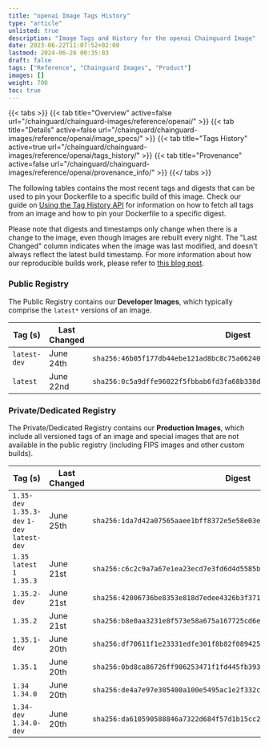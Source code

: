 ```yaml
---
title: "openai Image Tags History"
type: "article"
unlisted: true
description: "Image Tags and History for the openai Chainguard Image"
date: 2023-06-22T11:07:52+02:00
lastmod: 2024-06-26 00:35:03
draft: false
tags: ["Reference", "Chainguard Images", "Product"]
images: []
weight: 700
toc: true
---
```


{{< tabs >}}
{{< tab title="Overview" active=false url="/chainguard/chainguard-images/reference/openai/" >}}
{{< tab title="Details" active=false url="/chainguard/chainguard-images/reference/openai/image_specs/" >}}
{{< tab title="Tags History" active=true url="/chainguard/chainguard-images/reference/openai/tags_history/" >}}
{{< tab title="Provenance" active=false url="/chainguard/chainguard-images/reference/openai/provenance_info/" >}}
{{</ tabs >}}

The following tables contains the most recent tags and digests that can be used to pin your Dockerfile to a specific build of this image. Check our guide on [Using the Tag History API](/chainguard/chainguard-images/using-the-tag-history-api/) for information on how to fetch all tags from an image and how to pin your Dockerfile to a specific digest.

Please note that digests and timestamps only change when there is a change to the image, even though images are rebuilt every night. The "Last Changed" column indicates when the image was last modified, and doesn't always reflect the latest build timestamp. For more information about how our reproducible builds work, please refer to [this blog post](https://www.chainguard.dev/unchained/reproducing-chainguards-reproducible-image-builds).

### Public Registry
The Public Registry contains our **Developer Images**, which typically comprise the `latest*` versions of an image.

| Tag (s)       | Last Changed | Digest                                                                    |
|---------------|--------------|---------------------------------------------------------------------------|
|  `latest-dev` | June 24th    | `sha256:46b05f177db44ebe121ad8bc8c75a062405369add37020ed7a3f6fb91e78c5eb` |
|  `latest`     | June 22nd    | `sha256:0c5a9dffe96022f5fbbab6fd3fa68b338d8680d3f1797f44ed81b6c424dd04eb` |


### Private/Dedicated Registry
The Private/Dedicated Registry contains our **Production Images**, which include all versioned tags of an image and special images that are not available in the public registry (including FIPS images and other custom builds).

| Tag (s)                                       | Last Changed | Digest                                                                    |
|-----------------------------------------------|--------------|---------------------------------------------------------------------------|
|  `1.35-dev` `1.35.3-dev` `1-dev` `latest-dev` | June 25th    | `sha256:1da7d42a07565aaee1bff8372e5e58e03ee769706d67c42e3db0b48412e0444d` |
|  `1.35` `latest` `1` `1.35.3`                 | June 21st    | `sha256:c6c2c9a7a67e1ea23ecd7e3fd6d4d5585b6eb491a8cd1f7f36c30e158793a187` |
|  `1.35.2-dev`                                 | June 21st    | `sha256:42006736be8353e818d7edee4326b3f371b1b245381dc869b81690848a5aa8ac` |
|  `1.35.2`                                     | June 21st    | `sha256:b8e0aa3231e8f573e58a675a167725cd6e07d85b924a2d16188aaf08d2101a85` |
|  `1.35.1-dev`                                 | June 20th    | `sha256:df70611f1e23331edfe301f8b82f08942529c3787c733a655bd53d8e58bf064b` |
|  `1.35.1`                                     | June 20th    | `sha256:0bd8ca86726ff906253471f1fd445fb393947f7aeb4a15696452ff01d7fe3c12` |
|  `1.34` `1.34.0`                              | June 20th    | `sha256:de4a7e97e305400a100e5495ac1e2f332cf64fdd8f3cdfaacaf95a4f03813bd8` |
|  `1.34-dev` `1.34.0-dev`                      | June 20th    | `sha256:da610590588846a7322d684f57d1b15cc2f106d7fbbe3d8f056cf01d8d2fa8db` |

